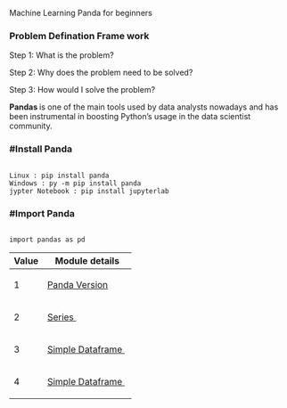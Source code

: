 Machine Learning Panda for beginners 

### Problem Defination Frame work
<p>Step 1: What is the problem?</p>
<p>Step 2: Why does the problem need to be solved?</p>
<p>Step 3: How would I solve the problem? </p>

<b> Pandas </b> is one of the main tools used by data analysts nowadays and has been instrumental in boosting Python’s usage in the data scientist community.

<h3> #Install Panda</h3>
<div class="snippet-clipboard-content position-relative" data-snippet-clipboard-copy-content="Panda"><pre><code>
Linux : pip install panda
Windows : py -m pip install panda
jypter Notebook : pip install jupyterlab  
</code></pre></div>

<h3> #Import Panda</h3>
<div class="snippet-clipboard-content position-relative" data-snippet-clipboard-copy-content="Panda"><pre><code>
import pandas as pd
</code></pre></div>

Value  | Module details
------------ | -------------
1 | <p><a href="https://github.com/rajkumarrt/pandas/blob/main/code/version.py"> Panda Version</a>&nbsp;</p>
2 | <p><a href="https://github.com/rajkumarrt/pandas/blob/main/code/series.py">Series </a>&nbsp;</p>
3 | <p><a href="https://github.com/rajkumarrt/pandas/blob/main/code/simpledataframe.py"> Simple Dataframe </a>&nbsp;</p>
4 | <p><a href="https://github.com/rajkumarrt/pandas/blob/main/code/simpledataframe.py"> Simple Dataframe </a>&nbsp;</p>

